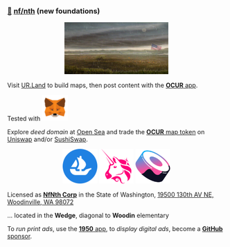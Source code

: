 
### [🥚](https://xn--wr9h.ws) [nf/nth](https://nfnth.com) (new foundations)

<p align="center"><img src="img/field.gif" style="width:240px;height:120px;" /></p>

Visit [UR.Land](https://ur.land) to build maps, then post content with the [**OCUR** app](https://ocur.app).

Tested  with <img src="img/meta.png" style="width:60px;height:60px;" />

Explore *deed domain* at [Open Sea](https://opensea.io/urland) and trade the [**OCUR** map token](https://ocur.io) on [Uniswap]() and/or [SushiSwap]().

<p align="center">
<img src="img/opensea.png" style="width:80px;height:80px;" />
<img src="img/uniswap.png" style="width:80px;height:80px;" />
<img src="img/sushi.png" style="width:80px;height:80px;" /></p>



Licensed as [**NfNth Corp**](https://secure.dor.wa.gov/) in the State of Washington, [19500 130th AV NE, Woodinville, WA 98072](https://blue.kingcounty.com/Assessor/eRealProperty/Dashboard.aspx?ParcelNbr=1428900123) 

... located in the **Wedge**, diagonal to **Woodin** elementary

To *run print ads*, use the [**1950** app](https://1950.app), to *display digital ads*, become a [**GitHub** sponsor](https://github.com/sponsors/nfnth).
